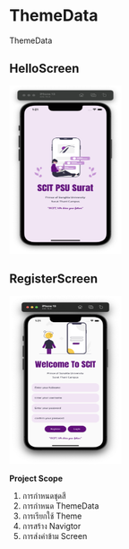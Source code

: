# ThemeData

ThemeData

## HelloScreen

<img src='assets/images/HelloScreen.png' width='200px' height='300px'>

## RegisterScreen

<img src='assets/images/RegisterScreen.png' width='200px' height='300px'>

**Project Scope**

1. การกำหนดชุดสี
2. การกำหนด ThemeData
3. การเรียกใช้ Theme
4. การสร้าง Navigtor
5. การส่งค่าข้าม Screen
